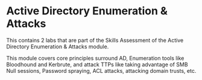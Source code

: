 # Active Directory Enumeration & Attacks
This contains 2 labs that are part of the Skills Assessment of the Active Directory Enumeration & Attacks module.

This module covers core principles surround AD, Enumeration tools like Bloodhound and Kerbrute, and attack TTPs like taking advantage of SMB Null sessions, Password spraying, ACL attacks, attacking domain trusts, etc.